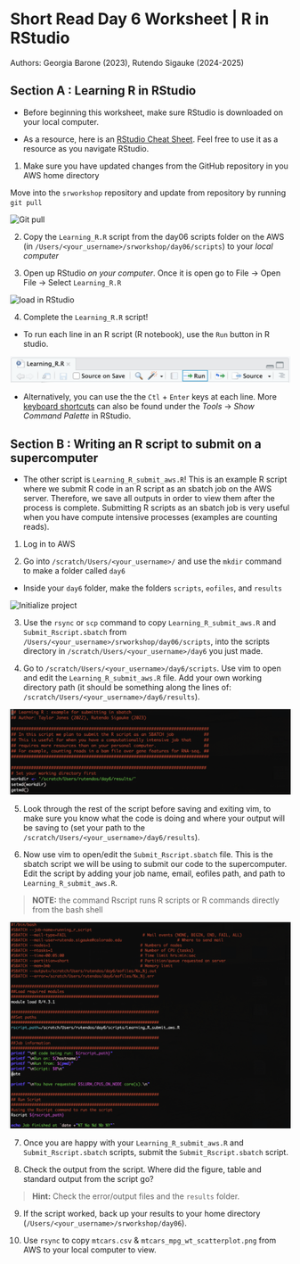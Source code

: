 # Short Read Day 6 Worksheet | R in RStudio

Authors: Georgia Barone (2023), Rutendo Sigauke (2024-2025)

## Section A : Learning R in RStudio

- Before beginning this worksheet, make sure RStudio is downloaded on your local computer.

- As a resource, here is an [RStudio Cheat Sheet](https://rstudio.github.io/cheatsheets/rstudio-ide.pdf). Feel free to use it as a resource as you navigate RStudio.

1. Make sure you have updated changes from the GitHub repository in you AWS home directory

Move into the `srworkshop` repository and update from repository by running `git pull`

![Git pull](images/ws2_git_pull.png)

2. Copy the `Learning_R.R` script from the day06 scripts folder on the AWS (in `/Users/<your_username>/srworkshop/day06/scripts`) to your _local computer_

3. Open up RStudio _on your computer_. Once it is open go to File -> Open File -> Select `Learning_R.R`

![load in RStudio](images/ws2_open_file_in_Rstudio.png)

4. Complete the	`Learning_R.R` script!

- To run each line in an R script (R notebook), use the `Run` button in R studio. 

![Run code RStudio](images/run_each_line_rstudion.png)

- Alternatively, you can use the the `Ctl` + `Enter` keys at each line. More [keyboard shortcuts](https://support.posit.co/hc/en-us/articles/200711853-Keyboard-Shortcuts-in-the-RStudio-IDE) can also be found under the _Tools_ -> _Show Command Palette_  in RStudio.

## Section B : Writing an R script to submit on a supercomputer

- The other script is `Learning_R_submit_aws.R`! This is an example R script where we submit R code in an R script as an sbatch job on the AWS server. Therefore, we save all outputs in order to view them after the process is complete. Submitting R scripts as an sbatch job is very useful when you have compute intensive processes (examples are counting reads).

1. Log in to AWS

2. Go into `/scratch/Users/<your_username>/` and use the `mkdir` command to make a folder called `day6`

- Inside your `day6` folder, make the folders `scripts`, `eofiles`, and `results`

![Initialize project](images/ws2_initialize_folders.png)

3. Use the `rsync` or `scp` command to copy `Learning_R_submit_aws.R` and `Submit_Rscript.sbatch`
from `/Users/<your_username>/srworkshop/day06/scripts`, into the scripts directory in
`/scratch/Users/<your_username>/day6` you just made.

4. Go to `/scratch/Users/<your_username>/day6/scripts`. Use vim to open and edit the
`Learning_R_submit_aws.R` file. Add your own working directory path (it should be something
along the lines of: `/scratch/Users/<your_username>/day6/results`).

![Edit R Script](images/ws2_edit_Rscript_vim.png)

5. Look through the rest of the script before saving and exiting vim, to make sure you know what
the code is doing and where your output will be saving to (set your path to the `/scratch/Users/<your_username>/day6/results`).

6. Now use vim to open/edit the `Submit_Rscript.sbatch` file. This is the sbatch script we will be
using to submit our code to the supercomputer. Edit the script by adding your job name, email,
eofiles path, and path to `Learning_R_submit_aws.R`.

> **NOTE:** the command Rscript runs R scripts or R commands directly from the bash shell

![Sbatch R Script](images/ws2_sbatch_to_submit_R_script.png)

7. Once you are happy with your `Learning_R_submit_aws.R` and `Submit_Rscript.sbatch` scripts,
submit the `Submit_Rscript.sbatch` script.

8. Check the output from the script. Where did the figure, table and standard output from the script go?

> **Hint:** Check the error/output files and the `results` folder.

9. If the script worked, back up your results to your home directory
(`/Users/<your_username>/srworkshop/day06`).

10. Use `rsync` to copy `mtcars.csv` & `mtcars_mpg_wt_scatterplot.png` from AWS to your local
computer to view.
